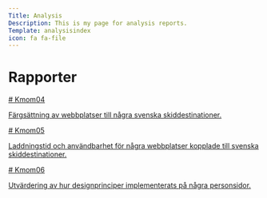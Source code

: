 ```yaml
---
Title: Analysis
Description: This is my page for analysis reports.
Template: analysisindex
icon: fa fa-file
---
```


Rapporter
==========================


<div class="analysis kmom04" markdown="1">
<a href="analysis/01_colors">
<span class="linkspanner04">
# Kmom04

Färgsättning av webbplatser till några svenska skiddestinationer.

</span>
</a>

</div>


<div class="analysis kmom05" markdown="1">
<a href="analysis/02_load">
<span class="linkspanner05">
# Kmom05

Laddningstid och användbarhet för några webbplatser kopplade till svenska skiddestinationer.

</span>
</a>
</div>


<div class="analysis kmom06" markdown="1">
<a href="analysis/03_design_principles">
<span class="linkspanner06">
# Kmom06

Utvärdering av hur designprinciper implementerats på några personsidor.

</span>
</a>
</div>
